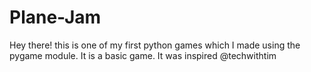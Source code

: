 # Plane-Jam
Hey there! this is one of my first python games which I made using the pygame module. It is a basic game. It was inspired @techwithtim
